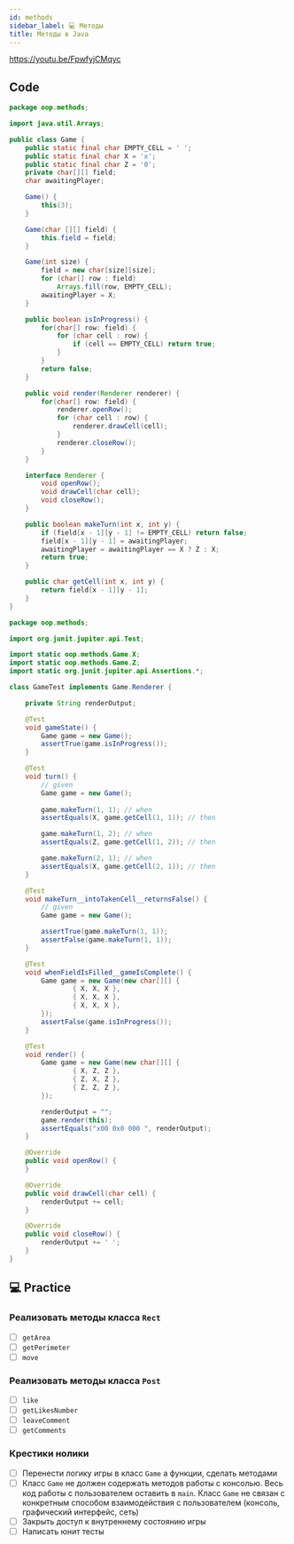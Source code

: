 ```yaml
---
id: methods
sidebar_label: 💻 Методы
title: Методы в Java
---
```


https://youtu.be/FpwfyjCMqyc

## Code

```java title="Game.java"
package oop.methods;

import java.util.Arrays;

public class Game {
    public static final char EMPTY_CELL = ' ';
    public static final char X = 'x';
    public static final char Z = '0';
    private char[][] field;
    char awaitingPlayer;

    Game() {
        this(3);
    }

    Game(char [][] field) {
        this.field = field;
    }

    Game(int size) {
        field = new char[size][size];
        for (char[] row : field)
            Arrays.fill(row, EMPTY_CELL);
        awaitingPlayer = X;
    }

    public boolean isInProgress() {
        for(char[] row: field) {
            for (char cell : row) {
                if (cell == EMPTY_CELL) return true;
            }
        }
        return false;
    }

    public void render(Renderer renderer) {
        for(char[] row: field) {
            renderer.openRow();
            for (char cell : row) {
                renderer.drawCell(cell);
            }
            renderer.closeRow();
        }
    }

    interface Renderer {
        void openRow();
        void drawCell(char cell);
        void closeRow();
    }

    public boolean makeTurn(int x, int y) {
        if (field[x - 1][y - 1] != EMPTY_CELL) return false;
        field[x - 1][y - 1] = awaitingPlayer;
        awaitingPlayer = awaitingPlayer == X ? Z : X;
        return true;
    }

    public char getCell(int x, int y) {
        return field[x - 1][y - 1];
    }
}
```

```java title="GameTest.java"
package oop.methods;

import org.junit.jupiter.api.Test;

import static oop.methods.Game.X;
import static oop.methods.Game.Z;
import static org.junit.jupiter.api.Assertions.*;

class GameTest implements Game.Renderer {

    private String renderOutput;

    @Test
    void gameState() {
        Game game = new Game();
        assertTrue(game.isInProgress());
    }

    @Test
    void turn() {
        // given
        Game game = new Game();
        
        game.makeTurn(1, 1); // when 
        assertEquals(X, game.getCell(1, 1)); // then

        game.makeTurn(1, 2); // when
        assertEquals(Z, game.getCell(1, 2)); // then

        game.makeTurn(2, 1); // when
        assertEquals(X, game.getCell(2, 1)); // then
    }

    @Test
    void makeTurn__intoTakenCell__returnsFalse() {
        // given
        Game game = new Game();

        assertTrue(game.makeTurn(1, 1));
        assertFalse(game.makeTurn(1, 1));
    }

    @Test
    void whenFieldIsFilled__gameIsComplete() {
        Game game = new Game(new char[][] {
                { X, X, X },
                { X, X, X },
                { X, X, X },
        });
        assertFalse(game.isInProgress());
    }

    @Test
    void render() {
        Game game = new Game(new char[][] {
                { X, Z, Z },
                { Z, X, Z },
                { Z, Z, Z },
        });

        renderOutput = "";
        game.render(this);
        assertEquals("x00 0x0 000 ", renderOutput);
    }

    @Override
    public void openRow() {
    }

    @Override
    public void drawCell(char cell) {
        renderOutput += cell;
    }

    @Override
    public void closeRow() {
        renderOutput += ' ';
    }
}
```

## 💻 Practice


### Реализовать методы класса `Rect`
- [ ] `getArea`
- [ ] `getPerimeter`
- [ ] `move`

### Реализовать методы класса `Post`
- [ ] `like`
- [ ] `getLikesNumber`
- [ ] `leaveComment`
- [ ] `getComments`

### Крестики нолики
- [ ] Перенести логику игры в класс `Game` а функции, сделать методами
- [ ] Класс `Game` не должен содержать методов работы c консолью. Весь код работы с пользователем оставить в `main`. Класс `Game` не связан с конкретным способом взаимодействия с пользователем (консоль, графический интерфейс, сеть)
- [ ] Закрыть доступ к внутреннему состоянию игры 
- [ ] Написать юнит тесты
